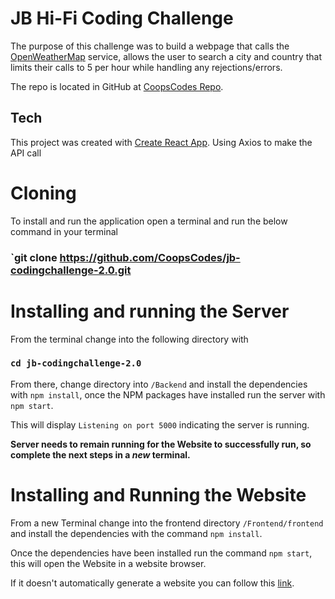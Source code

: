 # JB Hi-Fi Coding Challenge

The purpose of this challenge was to build a webpage that calls the [OpenWeatherMap](https://openweathermap.org) service, allows the user to search a city and country that limits their calls to 5 per hour while handling any rejections/errors.

The repo is located in GitHub at [CoopsCodes Repo](https://github.com/CoopsCodes/jb-codingchallenge-2.0).

## Tech

This project was created with [Create React App](https://github.com/facebook/create-react-app).
Using Axios to make the API call

#  Cloning

To install and run the application open a terminal and run the below command in your terminal

### `git clone https://github.com/CoopsCodes/jb-codingchallenge-2.0.git

# Installing and running the Server

From the terminal change into the following directory with

### `cd jb-codingchallenge-2.0`

From there, change directory into `/Backend` and install the dependencies with `npm install`, once the NPM packages have installed run the server with `npm start`. 

This will display `Listening on port 5000` indicating the server is running.

**Server needs to remain running for the Website to successfully run, so complete the next steps in a *new* terminal.**

# Installing and Running the Website

From a new Terminal change into the frontend directory `/Frontend/frontend` and install the dependencies with the command `npm install`.

Once the dependencies have been installed run the command `npm start`, this will open the Website in a website browser.

If it doesn't automatically generate a website you can follow this [link](http://localhost:3000/).
